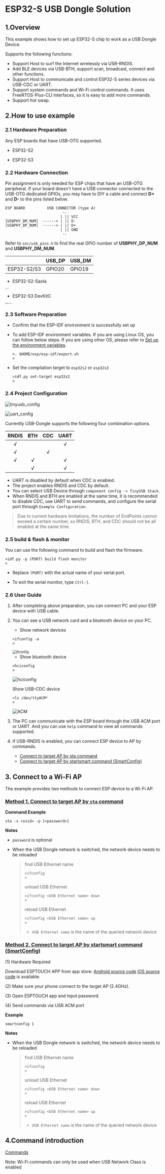 # ESP32-S USB Dongle Solution

## 1.Overview

This example shows how to set up ESP32-S chip to work as a USB Dongle Device.

Supports the following functions:

* Support Host to surf the Internet wirelessly via USB-RNDIS.
* Add BLE devices via USB-BTH, support scan, broadcast, connect and other functions.
* Support Host to communicate and control ESP32-S series devices via USB-CDC or UART.
* Support system commands and Wi-Fi control commands. It uses FreeRTOS-Plus-CLI interfaces, so it is easy to add more commands.
* Support hot swap.

## 2.How to use example

### 2.1 Hardware Preparation

Any ESP boards that have USB-OTG supported.

* ESP32-S2

* ESP32-S3

### 2.2 Hardware Connection

Pin assignment is only needed for ESP chips that have an USB-OTG peripheral. If your board doesn't have a USB connector connected to the USB-OTG dedicated GPIOs, you may have to DIY a cable and connect **D+** and **D-** to the pins listed below.

```
ESP BOARD          USB CONNECTOR (type A)
                          --
                         | || VCC
[USBPHY_DM_NUM]  ------> | || D-
[USBPHY_DP_NUM]  ------> | || D+
                         | || GND
                          --
```

Refer to `soc/usb_pins.h` to find the real GPIO number of **USBPHY_DP_NUM** and **USBPHY_DM_NUM**.

|             | USB_DP | USB_DM |
| ----------- | ------ | ------ |
| ESP32-S2/S3 | GPIO20 | GPIO19 |

* ESP32-S2-Saola

<img src="./_static/ESP32-S2.jpg" alt="ESP32-S2" style="zoom: 15%;" />

* ESP32-S3 DevKitC

<img src="./_static/ESP32-S3.jpg" alt="ESP32-S3" style="zoom:25%;" />

### 2.3 Software Preparation

* Confirm that the ESP-IDF environment is successfully set up
* To add ESP-IDF environment variables. If you are using Linux OS, you can follow below steps. If you are using other OS, please refer to [Set up the environment variables](https://docs.espressif.com/projects/esp-idf/en/latest/esp32/get-started/index.html#step-4-set-up-the-environment-variables).

    ```
    >. $HOME/esp/esp-idf/export.sh
    >
    ```

* Set the compilation target to `esp32s2` or `esp32s3`

    ```
    >idf.py set-target esp32s2
    >
    ```

### 2.4 Project Configuration

![tinyusb_config](./_static/tinyusb_config.png)

![uart_config](./_static/uart_config.png)

Currently USB-Dongle supports the following four combination options.

| RNDIS | BTH  | CDC  | UART |
| :---: | :--: | :--: | :--: |
|   √   |      |      |  √   |
|   √   |      |  √   |      |
|   √   |  √   |      |  √   |
|       |  √   |      |  √   |

* UART is disabled by default when CDC is enabled.
* The project enables RNDIS and CDC by default.
* You can select USB Device through `component config -> TinyUSB Stack`.
* When RNDIS and BTH are enabled at the same time, it is recommended to disable CDC, use UART to send commands, and configure the serial port through `Example Configuration`.

>Due to current hardware limitations, the number of EndPoints cannot exceed a certain number, so RNDIS, BTH, and CDC should not be all enabled at the same time.

### 2.5 build & flash & monitor

You can use the following command to build and flash the firmware.

```
>idf.py -p (PORT) build flash monitor
>
```

 * Replace ``(PORT)`` with the actual name of your serial port.

 * To exit the serial monitor, type `Ctrl-]`.

### 2.6 User Guide

1. After completing above preparation, you can connect PC and your ESP device with USB cable.

2. You can see a USB network card and a bluetooth device on your PC.

    * Show network devices

    ```
    >ifconfig -a
    >
    ```

    <img src="./_static/ifconfig.png" alt="ifconfig" style="zoom: 80%;" />

    * Show bluetooth device

    ```
    >hciconfig
    >
    ```

    ![hciconfig](./_static/hciconfig.png)

    Show USB-CDC device

    ```
    >ls /dev/ttyACM*
    >
    ```

    ![ACM](./_static/ACM.png)

3. The PC can communicate with the ESP board through the USB ACM port or UART. And you can use ``help`` command to view all commands supported.

5. If USB-RNDIS is enabled, you can connect ESP device to AP by commands.
    * [Connect to target AP by sta command](./Commands_EN.md#3sta)
    * [Connect to target AP by startsmart command (SmartConfig)](./Commands_EN.md#5smartconfig)

## 3. Connect to a Wi-Fi AP

The example provides two methods to connect ESP device to a Wi-Fi AP.

### [Method 1. Connect to target AP by `sta` command](./Commands_EN.md#3sta)

**Command Example**

```
sta -s <ssid> -p [<password>]
```

**Notes**

* `password` is optional

* When the USB Dongle network is switched, the network device needs to be reloaded

    >find USB Ethernet name
    >
    >```
    >>ifconfig
    >>
    >```
    >
    >unload USB Ethernet 
    >
    >```
    >>ifconfig <USB Ethernet name> down
    >>
    >```
    >
    >reload USB Ethernet 
    >
    >```
    >>ifconfig <USB Ethernet name> up
    >>
    >```
    >
    >* `USB Ethernet name` is the name of the queried network device

### [Method 2. Connect to target AP by startsmart command (SmartConfig)](./Commands_EN.md#5smartconfig)

(1) Hardware Required

Download ESPTOUCH APP from app store: [Android source code](https://github.com/EspressifApp/EsptouchForAndroid) [iOS source code](https://github.com/EspressifApp/EsptouchForIOS) is available.

(2) Make sure your phone connect to the target AP (2.4GHz).

(3) Open ESPTOUCH app and input password.

(4) Send commands via USB ACM port

**Example**

```
smartconfig 1
```

**Notes**

* When the USB Dongle network is switched, the network device needs to be reloaded

    >find USB Ethernet name
    >
    >```
    >>ifconfig
    >>
    >```
    >
    >unload USB Ethernet 
    >
    >```
    >>ifconfig <USB Ethernet name> down
    >>
    >```
    >
    >reload USB Ethernet 
    >
    >```
    >>ifconfig <USB Ethernet name> up
    >>
    >```
    >
    >* `USB Ethernet name` is the name of the queried network device

## 4.Command introduction

[Commands](./Commands_EN.md)

Note: Wi-Fi commands can only be used when USB Network Class is enabled
